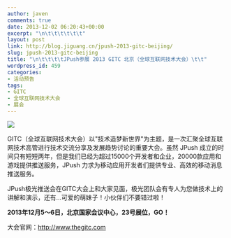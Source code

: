 ```yaml
---
author: javen
comments: true
date: 2013-12-02 06:20:43+00:00
excerpt: "\n\t\t\t\t\t\t"
layout: post
link: http://blog.jiguang.cn/jpush-2013-gitc-beijing/
slug: jpush-2013-gitc-beijing
title: "\n\t\t\t\tJPush参展 2013 GITC 北京（全球互联网技术大会）\t\t"
wordpress_id: 459
categories:
- 活动预告
tags:
- GITC
- 全球互联网技术大会
- 展会
---
```



				 

[![](http://blog.jiguang.cn/wp-content/uploads/2013/12/0.jpg)](http://blog.jpush.cn/wp-content/uploads/2013/12/0.jpg)













GITC（全球互联网技术大会）以"技术造梦新世界"为主题，是一次汇聚全球互联网技术高管进行技术交流分享及发展趋势讨论的重要大会。虽然 JPush 成立的时间只有短短两年，但是我们已经为超过15000个开发者和企业，20000款应用和游戏提供推送服务，JPush 力求为移动应用开发者们提供专业、高效的移动消息推送服务。

JPush极光推送会在GITC大会上和大家见面，极光团队会有专人为您做技术上的讲解和演示，还有...可爱的萌妹子！小伙伴们不要错过啦！

**2013年12月5～6日，北京国家会议中心，23号展位，GO！**

大会官网：http://www.thegitc.com		
